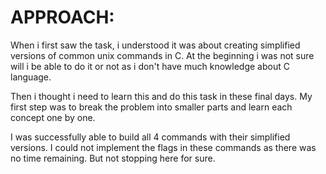 # APPROACH:
When i first saw the task, i understood it was about creating simplified versions of common unix commands in C.
At the beginning i was not sure will i be able to do it or not as i don't have much knowledge about C language.

Then i thought i need to learn this and do this task in these final days.
My first step was to break the problem into smaller parts and learn each concept one by one.

I was successfully able to build all 4 commands with their simplified versions.
I could not implement the flags in these commands as there was no time remaining.
But not stopping here for sure. 
 

